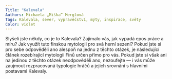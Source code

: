 ```yaml
---
Title: "Kalevala"
Authors: Michaela „Miška“ Merglová
Tags: Kalevala, sever, vypravěčství, mýty, inspirace, světy
Color: violet
---
```

Slyšeli jste někdy, co je to Kalevala?
Zajímalo vás, jak vypadá epos práce
a míru? Jak využít tuto finskou mytologii
pro svá herní sezení? Pokud jste
si pro sebe odpověděli ano alespoň
na jednu z těchto otázek, je následující
článek rozebírající mytologii Finů
určen přímo pro vás. Pokud jste si
však ani na jedinou z těchto otázek
neodpověděli ano, nezoufejte — i vás
může zaujmout rozpracovaná typologie
hráčů a jejich srovnání s hlavními
postavami Kalevaly.
